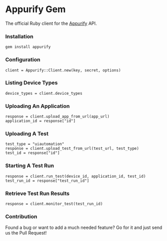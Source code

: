 # Appurify Gem

The official Ruby client for the [Appurify](http://www.appurify.com) API.

### Installation

```
gem install appurify
```

### Configuration

```
client = Appurify::Client.new(key, secret, options)
```

### Listing Device Types

```
device_types = client.device_types
```

### Uploading An Application

```
response = client.upload_app_from_url(app_url)
application_id = response["id"]
```

### Uploading A Test

```
test_type = "uiautomation"
response = client.upload_test_from_url(test_url, test_type)
test_id = response["id"]
```

### Starting A Test Run

```
response = client.run_test(device_id, application_id, test_id)
test_run_id = response["test_run_id"]
```

### Retrieve Test Run Results

```
response = client.monitor_test(test_run_id)
```

### Contribution

Found a bug or want to add a much needed feature?  Go for it and just send us the Pull Request!
